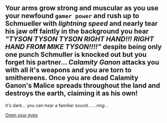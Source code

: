## Your arms grow strong and muscular as you use your newfound `gamer power` and rush up to Schmueller with _lightning speed_ and nearly tear his jaw off faintly in the background you hear _"TYSON TYSON TYSON RIGHT HAND!!! RIGHT HAND **FROM MIKE TYSON**!!!!"_ despite being only one punch Schmuller is knocked out but you forget his partner... _*Calamity Ganon*_ attacks you with all it's weapons and you are torn to smithereens. Once you are dead Calamity Ganon's Malice spreads throughout the land and destroys the earth, claiming it as his own!

It's dark... you can hear a familiar sound... _...ring..._

[Open your eyes](speak.md)